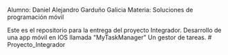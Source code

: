 Alumno: Daniel Alejandro Garduño Galicia
Materia: Soluciones de programación móvil

Este es el repositorio para la entrega del proyecto Integrador.
Desarrollo de una app móvil en IOS llamada "MyTaskManager"
Un gestor de tareas. # Proyecto_Integrador
